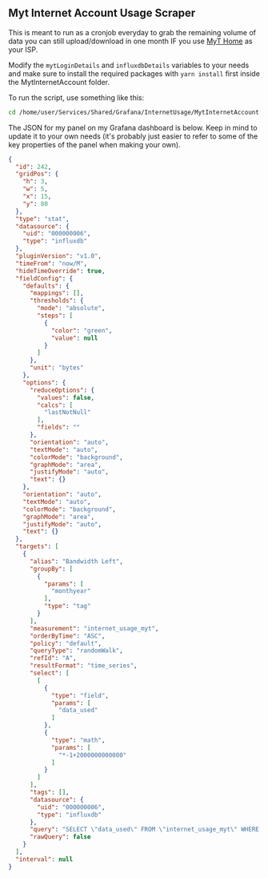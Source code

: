 ## Myt Internet Account Usage Scraper

This is meant to run as a cronjob everyday to grab the remaining volume of data you can still upload/download in one month IF you use [MyT Home](https://home.myt.mu/) as your ISP.

Modify the `mytLoginDetails` and `influxdbDetails` variables to your needs and make sure to install the required packages with `yarn install` first inside the MytInternetAccount folder. 

To run the script, use something like this:

```bash
cd /home/user/Services/Shared/Grafana/InternetUsage/MytInternetAccount && node_modules/.bin/ts-node app.ts >> last_run.log 2>&1
```

The JSON for my panel on my Grafana dashboard is below. Keep in mind to update it to your own needs (it's probably just easier to refer to some of the key properties of the panel when making your own).
```json
{
  "id": 242,
  "gridPos": {
    "h": 3,
    "w": 5,
    "x": 15,
    "y": 80
  },
  "type": "stat",
  "datasource": {
    "uid": "000000006",
    "type": "influxdb"
  },
  "pluginVersion": "v1.0",
  "timeFrom": "now/M",
  "hideTimeOverride": true,
  "fieldConfig": {
    "defaults": {
      "mappings": [],
      "thresholds": {
        "mode": "absolute",
        "steps": [
          {
            "color": "green",
            "value": null
          }
        ]
      },
      "unit": "bytes"
    },
    "options": {
      "reduceOptions": {
        "values": false,
        "calcs": [
          "lastNotNull"
        ],
        "fields": ""
      },
      "orientation": "auto",
      "textMode": "auto",
      "colorMode": "background",
      "graphMode": "area",
      "justifyMode": "auto",
      "text": {}
    },
    "orientation": "auto",
    "textMode": "auto",
    "colorMode": "background",
    "graphMode": "area",
    "justifyMode": "auto",
    "text": {}
  },
  "targets": [
    {
      "alias": "Bandwidth Left",
      "groupBy": [
        {
          "params": [
            "monthyear"
          ],
          "type": "tag"
        }
      ],
      "measurement": "internet_usage_myt",
      "orderByTime": "ASC",
      "policy": "default",
      "queryType": "randomWalk",
      "refId": "A",
      "resultFormat": "time_series",
      "select": [
        [
          {
            "type": "field",
            "params": [
              "data_used"
            ]
          },
          {
            "type": "math",
            "params": [
              "*-1+2000000000000"
            ]
          }
        ]
      ],
      "tags": [],
      "datasource": {
        "uid": "000000006",
        "type": "influxdb"
      },
      "query": "SELECT \"data_used\" FROM \"internet_usage_myt\" WHERE $timeFilter GROUP BY \"monthyear\"",
      "rawQuery": false
    }
  ],
  "interval": null
}
```

</details>
